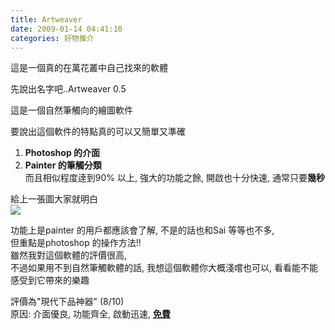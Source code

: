 ```yaml
---
title: Artweaver
date: 2009-01-14 04:41:10
categories: 好物推介
---
```


  
這是一個真的在萬花叢中自己找來的軟體  
  
先說出名字吧..Artweaver 0.5  
  
這是一個自然筆觸向的繪圖軟件  
  
要說出這個軟件的特點真的可以又簡單又準確  
1. **Photoshop 的介面**  
2. **Painter 的筆觸分類**  
而且相似程度逹到90% 以上, 強大的功能之餘, 開啟也十分快速, 通常只要**幾秒**  
  
給上一張圖大家就明白  
![](http://abby.zkiz.com/awg.png)  
  
功能上是painter 的用戶都應該會了解, 不是的話也和Sai 等等也不多,   
但重點是photoshop 的操作方法!!  
雖然我對這個軟體的評價很高,   
不過如果用不到自然筆觸軟體的話, 我想這個軟體你大概淺嚐也可以, 看看能不能感受到它帶來的樂趣  
  
評價為"現代下品神器" (8/10)  
原因: 介面優良, 功能齊全, 啟動迅速, <span style="text-decoration: underline;">**免費**</span>  